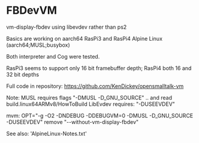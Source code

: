 # FBDevVM
vm-display-fbdev using libevdev rather than ps2

Basics are working on aarch64 RasPi3 and RasPi4 Alpine Linux (aarch64;MUSL;busybox)

Both interpreter and Cog were tested.

RasPi3 seems to support only 16 bit framebuffer depth; RasPi4 both 16 and 32 bit depths

Full code in repository:
  https://github.com/KenDickey/opensmalltalk-vm

Note:
  MUSL requires flags "-DMUSL -D_GNU_SOURCE" ..
	and read build.linux64ARMv8/HowToBuild
  LibEvdev requires: "-DUSEEVDEV"

mvm:
 OPT="-g -O2 -DNDEBUG -DDEBUGVM=0 -DMUSL -D_GNU_SOURCE -DUSEEVDEV"
 remove "--without-vm-display-fbdev"

See also: 'AlpineLinux-Notes.txt'
